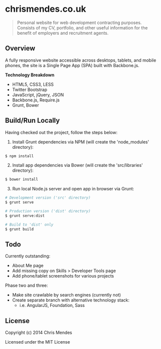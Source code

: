 # chrismendes.co.uk


> Personal website for web development contracting purposes. Consists of my CV, portfolio, and other useful information for the benefit of employers and recruitment agents.


## Overview

A fully responsive website accessible across desktops, tablets, and mobile phones, the site is a Single Page App (SPA) built with Backbone.js.

**Technology Breakdown**

* HTML5, CSS3, LESS
* Twitter Bootstrap
* JavaScript, jQuery, JSON
* Backbone.js, Require.js
* Grunt, Bower



## Build/Run Locally

Having checked out the project, follow the steps below:

1) Install Grunt dependencies via NPM (will create the 'node_modules' directory):

```sh
$ npm install
```

2) Install app dependencies via Bower (will create the 'src/libraries' directory):

```sh
$ bower install
```

3) Run local Node.js server and open app in browser via Grunt:

```sh
# Development version ('src' directory)
$ grunt serve

# Production version ('dist' directory)
$ grunt serve:dist

# Build to 'dist' only
$ grunt build
```

## Todo

Currently outstanding:

* About Me page
* Add missing copy on Skills > Developer Tools page
* Add phone/tablet screenshots for various projects

Phase two and three:

* Make site crawlable by search engines (currently not)
* Create separate branch with alternative technology stack:
    * i.e. AngularJS, Foundation, Sass

## License

Copyright (c) 2014 Chris Mendes

Licensed under the MIT License